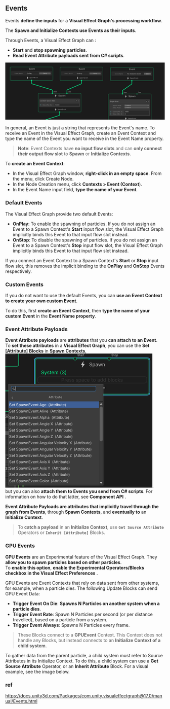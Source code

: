 ## Events

Events **define the inputs** for a **Visual Effect Graph's processing workflow**. 

The **Spawn and Initialize Contexts use Events as their inputs**. 


Through Events, a Visual Effect Graph can :

- **Start** and **stop spawning particles**.
- **Read Event Attribute payloads sent from C# scripts**.

![](./img/EventContexts.png)

In general, an Event is just a string that represents the Event's name. To receive an Event in the Visual Effect Graph, create an Event Context and type the name of the Event you want to receive in the Event Name property. 


> **Note**: Event Contexts have **no input flow slots** and can **only connect their output flow slot** to **Spawn** or **Initialize Contexts**.



To **create an Event Context**:

- In the Visual Effect Graph window, **right-click in an empty space**.
From the menu, click Create Node.
- In the Node Creation menu, click **Contexts > Event (Context**).
- In the Event Name input field, **type the name of your Event**.

### Default Events

The Visual Effect Graph provide two default Events:

-   **OnPlay**: To enable the spawning of particles. If you do not assign an Event to a Spawn Context's **Start** input flow slot, the Visual Effect Graph implicitly binds this Event to that input flow slot instead.
-   **OnStop**: To disable the spawning of particles. If you do not assign an Event to a Spawn Context's **Stop** input flow slot, the Visual Effect Graph implicitly binds this Event to that input flow slot instead.

If you connect an Event Context to a Spawn Context's **Start** or **Stop** input flow slot, this removes the implicit binding to the **OnPlay** and **OnStop** Events respectively.

### Custom Events
If you do not want to use the default Events, you can **use an Event Context to create your own custom Event**.

To do this, first **create an Event Context**, then **type the name of your custom Event** in the **Event Name property**.

### Event Attribute Payloads

**Event Attribute payloads** are **attributes** that you **can attach to an Event**. \
To **set these attributes** in a **Visual Effect Graph**, you can use the **Set [Attribute]** **Blocks** in **Spawn Contexts**, \
![](./img/event_attribute.png). \
but you can also **attach them to Events you send from C# scripts**. For information on how to do that latter, see **Component API** .

**Event Attribute Payloads are attributes that implicitly travel through the graph from Events**, through **Spawn Contexts**, and **eventually to** an **Initialize Context**. 

> To **catch a payload** in an **Initialize Context**, use **`Get Source Attribute`** Operators or **`Inherit [Attribute]`** Blocks.

### GPU Events
**GPU Events** are an Experimental feature of the Visual Effect Graph. They **allow you to spawn particles based on other particles**. \
To **enable this option**, **enable the Experimental Operators/Blocks checkbox in the Visual Effect Preferences** .

GPU Events are Event Contexts that rely on data sent from other systems, for example, when a particle dies. The following Update Blocks can send GPU Event Data:

-   **Trigger Event On Die**: **Spawns N Particles on another system** **when a particle dies**.
-   **Trigger Event Rate**: Spawn N Particles per second (or per distance travelled), based on a particle from a system.
-   **Trigger Event Always**: Spawns N Particles every frame.

> These Blocks connect to a **GPUEvent** Context. This Context does not handle any Blocks, but instead connects to an **Initialize Context of a child system**.

To gather data from the parent particle, a child system must refer to Source Attributes in its Initialize Context. To do this, a child system can use a **Get Source Attribute** Operator, or an **Inherit Attribute** Block. For a visual example, see the image below.


### ref 
https://docs.unity3d.com/Packages/com.unity.visualeffectgraph@17.0/manual/Events.html


